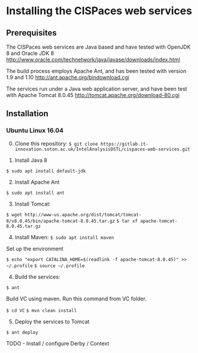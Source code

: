# Installing the CISPaces web services

## Prerequisites
The CISPaces web services are Java based and have tested with OpenJDK 8 and Oracle JDK 8
http://www.oracle.com/technetwork/java/javase/downloads/index.html

The build process employs Apache Ant, and has been tested with version 1.9 and 1.10
http://ant.apache.org/bindownload.cgi

The services run under a Java web application server, and have been test with Apache Tomcat 8.0.45
http://tomcat.apache.org/download-80.cgi

## Installation

### Ubuntu Linux 16.04
0. Clone this repository:
`$ git clone https://gitlab.it-innovation.soton.ac.uk/IntelAnalysisDSTL/cispaces-web-services.git`

1. Install Java 8

`$ sudo apt install default-jdk`

2. Install Apache Ant

`$ sudo apt install ant`

3. Install Tomcat:

`$ wget http://www-us.apache.org/dist/tomcat/tomcat-8/v8.0.45/bin/apache-tomcat-8.0.45.tar.gz`
`$ tar xf apache-tomcat-8.0.45.tar.gz`

4. Install Maven:
`$ sudo apt install maven`

Set up the environment

`$ echo "export CATALINA_HOME=$(readlink -f apache-tomcat-8.0.45)" >> ~/.profile`
`$ source ~/.profile`

4. Build the services:

`$ ant `

Build VC using maven. Run this command from VC folder.

`$ cd VC`
`$ mvn clean install`

5. Deploy the services to Tomcat

`$ ant deploy`

TODO - Install / configure Derby / Context
